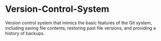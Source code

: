 # Version-Control-System
Version control system that mimics the basic features of the Git system, including saving file contents, restoring past file versions, and providing a history of backups.
